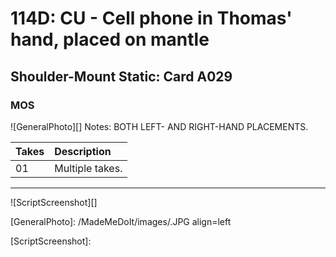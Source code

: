# 114D: CU - Cell phone in Thomas' hand, placed on mantle

## Shoulder-Mount Static: Card A029

### MOS

![GeneralPhoto][]
Notes: BOTH LEFT- AND RIGHT-HAND PLACEMENTS.

| Takes | Description |
|:---|:----|
| 01 | Multiple takes. |

----

![ScriptScreenshot][]


[GeneralPhoto]:  /MadeMeDoIt/images/.JPG align=left

[ScriptScreenshot]: 